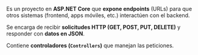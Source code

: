 Es un proyecto en **ASP.NET Core** que **expone endpoints** (URLs) para que otros sistemas (frontend, apps móviles, etc.) interactúen con el backend.  

Se encarga de recibir **solicitudes HTTP (GET, POST, PUT, DELETE)** y responder con **datos en JSON**.  

Contiene **controladores (`Controllers`)** que manejan las peticiones.